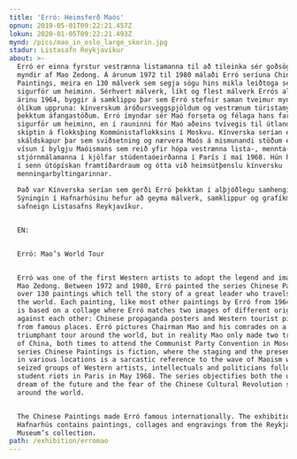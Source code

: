```yaml
---
title: 'Erró: Heimsferð Maós'
opnun: 2019-05-01T09:22:21.457Z
lokun: 2020-01-05T09:22:21.493Z
mynd: /pics/mao_in_oslo_large_skorin.jpg
stadur: Listasafn Reykjavíkur
about: >-
  Erró er einna fyrstur vestrænna listamanna til að tileinka sér goðsögn og
  myndir af Mao Zedong. Á árunum 1972 til 1980 málaði Erró seríuna Chinese
  Paintings, meira en 130 málverk sem segja sögu hins mikla leiðtoga sem fer
  sigurför um heiminn. Sérhvert málverk, líkt og flest málverk Errós allt frá
  árinu 1964, byggir á samklippu þar sem Erró stefnir saman tveimur myndum af
  ólíkum uppruna: kínverskum áróðursveggspjöldum og vestrænum túristamyndum frá
  þekktum áfangastöðum. Erró ímyndar sér Maó forseta og félaga hans fara
  sigurför um heiminn, en í rauninni fór Maó aðeins tvívegis til útlanda, í bæði
  skiptin á flokksþing Kommúnistaflokksins í Moskvu. Kínverska serían er
  skáldskapur þar sem sviðsetning og nærvera Maós á mismunandi stöðum er háðsleg
  vísun í bylgju Maóismans sem reið yfir hópa vestrænna lista-, mennta- og
  stjórnmálamanna í kjölfar stúdentaóeirðanna í París í maí 1968. Hún hlutgerir
  í senn útópískan framtíðardraum og ótta við heimsútþenslu kínversku
  menningarbyltingarinnar.
   
  Það var Kínverska serían sem gerði Erró þekktan í alþjóðlegu samhengi.
  Sýningin í Hafnarhúsinu hefur að geyma málverk, samklippur og grafíkmyndir úr
  safneign Listasafns Reykjavíkur.


  EN:


  Erró: Mao’s World Tour


  Erró was one of the first Western artists to adopt the legend and images of
  Mao Zedong. Between 1972 and 1980, Erró painted the series Chinese Paintings,
  over 130 paintings which tell the story of a great leader who travels around
  the world. Each painting, like most other paintings by Erró from 1964 onwards,
  is based on a collage where Erró matches two images of different origins
  against each other: Chinese propaganda posters and Western tourist pictures
  from famous places. Erró pictures Chairman Mao and his comrades on a
  triumphant tour around the world, but in reality Mao only made two trips out
  of China, both times to attend the Communist Party Convention in Moscow. The
  series Chinese Paintings is fiction, where the staging and the presence of Mao
  in various locations is a sarcastic reference to the wave of Maoism which
  seized groups of Western artists, intellectuals and politicians following the
  student riots in Paris in May 1968. The series objectifies both the utopian
  dream of the future and the fear of the Chinese Cultural Revolution spreading
  around the world.


  The Chinese Paintings made Erró famous internationally. The exhibition in
  Hafnarhús contains paintings, collages and engravings from the Reykjavík Art
  Museum’s collection. 
path: /exhibition/erromao
---
```


